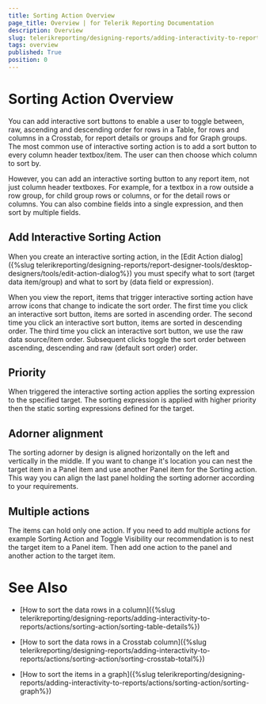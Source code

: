 ```yaml
---
title: Sorting Action Overview
page_title: Overview | for Telerik Reporting Documentation
description: Overview
slug: telerikreporting/designing-reports/adding-interactivity-to-reports/actions/sorting-action/overview
tags: overview
published: True
position: 0
---
```


# Sorting Action Overview


You can add interactive sort buttons to enable a user to toggle between, raw, ascending and descending order for rows in a Table, for rows and columns in a Crosstab, for report details or groups and for Graph groups. The most common use of interactive sorting action is to add a sort button to every column header textbox/item. The user can then choose which column to sort by.       

However, you can add an interactive sorting button to any report item, not just column header textboxes. For example, for a textbox in a row outside a row group, for child group rows or columns, or for the detail rows or columns. You can also combine fields into a single expression, and then sort by multiple fields.       

## Add Interactive Sorting Action

When you create an interactive sorting action, in the [Edit Action dialog]({%slug telerikreporting/designing-reports/report-designer-tools/desktop-designers/tools/edit-action-dialog%}) you must specify what to sort (target data item/group) and what to sort by (data field or expression).         

When you view the report, items that trigger interactive sorting action have arrow icons that change to indicate the sort order. The first time you click an interactive sort button, items are sorted in ascending order. The second time you click an interactive sort button, items are sorted in descending order. The third time you click an interactive sort button, we use the raw data source/item order. Subsequent clicks toggle the sort order between ascending, descending and raw (default sort order) order.         

## Priority

When triggered the interactive sorting action applies the sorting expression to the specified target. The sorting expression is applied with higher priority then the static sorting expressions defined for the target.       		

## Adorner alignment

The sorting adorner by design is aligned horizontally on the left and vertically in the middle. If you want to change it's location you can nest the target item in a Panel item and use another Panel item for the Sorting action. This way you can align the last panel holding the sorting adorner according to your requirements.           	

## Multiple actions

The items can hold only one action. If you need to add multiple actions for example Sorting Action and Toggle Visibility our recommendation is to nest the target item to a Panel item. Then add one action to the panel and another action to the target item.           	

# See Also


 * [How to sort the data rows in a column]({%slug telerikreporting/designing-reports/adding-interactivity-to-reports/actions/sorting-action/sorting-table-details%})

 * [How to sort the data rows in a Crosstab column]({%slug telerikreporting/designing-reports/adding-interactivity-to-reports/actions/sorting-action/sorting-crosstab-total%})

 * [How to sort the items in a graph]({%slug telerikreporting/designing-reports/adding-interactivity-to-reports/actions/sorting-action/sorting-graph%})
